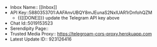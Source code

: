 - Inbox Name:: [[Inbox]]
- API Key::5880353701:AAFAnvUBQY8mJEunaS2NxlUAR1rDnfohQZM
    - {{[[DONE]]}} update the Telegram API key above
- Chat Id::5019153523
- Serendipity Page:: 
- Trusted Media Proxy:: https://telegroam-cors-proxy.herokuapp.com 
- Latest Update ID:: 923126416
